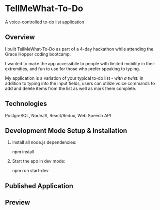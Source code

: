 # TellMeWhat-To-Do

A voice-controlled to-do list application

## Overview
I built TellMeWhat-To-Do as part of a 4-day hackathon while attending the Grace Hopper coding bootcamp.

I wanted to make the app accessibile to people with limited mobility in their extremities, and fun to use for those who prefer speaking to typing.

My application is a variation of your typical to-do list - *with a twist:* in addition to typing into the input fields, users can utilize voice commands to add and delete items from the list as well as mark them complete.

## Technologies

PostgreSQL, NodeJS, React/Redux, Web Speech API

## Development Mode Setup & Installation

1. Install all node.js dependencies:

     npm install

2. Start the app in dev mode:

     npm run start-dev


## Published Application

## Preview
